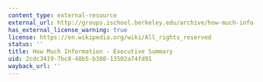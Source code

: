 ```yaml
---
content_type: external-resource
external_url: http://groups.ischool.berkeley.edu/archive/how-much-info-2003/
has_external_license_warning: true
license: https://en.wikipedia.org/wiki/All_rights_reserved
status: ''
title: How Much Information - Executive Summary
uid: 2cdc3419-7bc8-48b5-b388-13502a74fd91
wayback_url: ''
---
```

